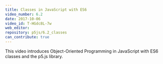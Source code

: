 ```yaml
---
title: Classes in JavaScript with ES6
video_number: 6.2
date: 2017-10-06
video_id: T-HGdc8L-7w
web_editor:
repository: p5js/6.2_classes
can_contribute: true
---
```


This video introduces Object-Oriented Programming in JavaScript with ES6 classes and the p5.js library.